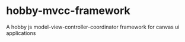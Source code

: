 # hobby-mvcc-framework
A hobby js model-view-controller-coordinator framework for canvas ui applications
